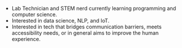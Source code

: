 - Lab Technician and STEM nerd currently learning programming and computer science. 
- Interested in data science, NLP, and IoT. 
- Interested in tech that bridges communication barriers, meets accessibility needs, or in general aims to improve the human experience. 
<!---
StringRays/StringRays is a ✨ special ✨ repository because its `README.md` (this file) appears on your GitHub profile.
You can click the Preview link to take a look at your changes.
--->
